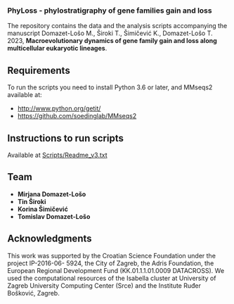 ### PhyLoss - phylostratigraphy of gene families gain and loss
The repository contains the data and the analysis scripts accompanying the manuscript Domazet-Lošo M., Široki T., Šimičević K., Domazet-Lošo T. 2023, **Macroevolutionary dynamics of gene family gain and loss along multicellular eukaryotic lineages**.

## Requirements
To run the scripts you need to install Python 3.6 or later, and MMseqs2
available at:
- http://www.python.org/getit/
- https://github.com/soedinglab/MMseqs2

## Instructions to run scripts
Available at [Scripts/Readme_v3.txt](https://github.com/PhyLoss/PhyLoss/blob/main/Scripts/Readme_v3.txt)

## Team
* **Mirjana Domazet-Lošo**
* **Tin Široki**
* **Korina Šimičević**
* **Tomislav Domazet-Lošo**

## Acknowledgments
This work was supported by the Croatian Science Foundation under the project IP-2016-06- 5924, the City of Zagreb, the Adris Foundation, the European Regional Development Fund (KK.01.1.1.01.0009 DATACROSS). We used the computational resources of the Isabella cluster at University of Zagreb University Computing Center (Srce) and the Institute Ruđer Bošković, Zagreb.
